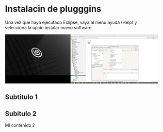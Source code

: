 # Instalacin de plugggins

Una vez que haya ejecutado Eclipse, vaya al menu ayuda (Help) y selecciona la opcin instalar nuevo software.

![Paso 1](img/plugins/01.png)

## Subtitulo 1



## Subitulo 2

Mi contenido 2